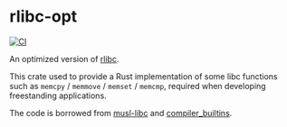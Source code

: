 # rlibc-opt

[![CI](https://github.com/rcore-os/rlibc-opt/workflows/CI/badge.svg?branch=master)](https://github.com/rcore-os/rlibc-opt/actions)

An optimized version of [rlibc](https://github.com/alexcrichton/rlibc).

This crate used to provide a Rust implementation of some libc functions such as `memcpy` / `memmove` / `memset` / `memcmp`, required when developing freestanding applications.

The code is borrowed from [musl-libc](https://musl.libc.org) and [compiler_builtins](https://github.com/rust-lang/compiler-builtins).
